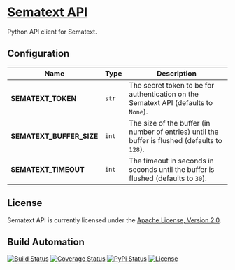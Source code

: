 # [Sematext API](http://sematext-api.hive.pt)

Python API client for Sematext.

## Configuration

| Name | Type | Description |
| ----- | ----- | ----- |
| **SEMATEXT_TOKEN** | `str` | The secret token to be for authentication on the Sematext API (defaults to `None`). |
| **SEMATEXT_BUFFER_SIZE** | `int` | The size of the buffer (in number of entries) until the buffer is flushed (defaults to `128`). |
| **SEMATEXT_TIMEOUT** | `int` | The timeout in seconds in seconds until the buffer is flushed (defaults to `30`). |

## License

Sematext API is currently licensed under the [Apache License, Version 2.0](http://www.apache.org/licenses/).

## Build Automation

[![Build Status](https://travis-ci.com/hivesolutions/sematext_api.svg?branch=master)](https://travis-ci.com/hivesolutions/sematext_api)
[![Coverage Status](https://coveralls.io/repos/hivesolutions/sematext_api/badge.svg?branch=master)](https://coveralls.io/r/hivesolutions/sematext_api?branch=master)
[![PyPi Status](https://img.shields.io/pypi/v/sematext_api.svg)](https://pypi.python.org/pypi/sematext_api)
[![License](https://img.shields.io/badge/license-Apache%202.0-blue.svg)](https://www.apache.org/licenses/)
